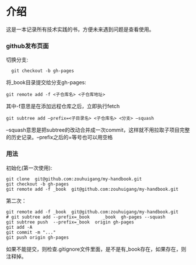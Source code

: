 # 介绍

这是一本记录所有技术实践的书，方便未来遇到问题是查看使用。



### github发布页面

切换分支:

	  git checkout -b gh-pages
	  
将_book目录提交给分支gh-pages:
	
	git remote add -f <子仓库名> <子仓库地址>

其中-f意思是在添加远程仓库之后，立即执行fetch
	
	git subtree add –prefix=<子目录名> <子仓库名> <分支> –squash

–squash意思是把subtree的改动合并成一次commit，这样就不用拉取子项目完整的历史记录。–prefix之后的=等号也可以用空格
	
### 用法

初始化(第一次使用):

	git clone  git@github.com:zouhuigang/my-handbook.git
	git checkout -b gh-pages
	git remote add -f _book  git@github.com:zouhuigang/my-handbook.git
	
第二次：

	git remote add -f _book  git@github.com:zouhuigang/my-handbook.git
	# git subtree add --prefix=_book     _book  gh-pages --squash
	git subtree push  --prefix=_book  origin gh-pages
	git add -A
	git commit -m "..."
	git push origin gh-pages
	
如果不能提交，则检查.gitignore文件里面，是不是有_book存在，如果存在，则注释掉。